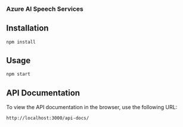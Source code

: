 ### Azure AI Speech Services

## Installation

```bash
npm install
```

## Usage

```bash
npm start
```

## API Documentation

To view the API documentation in the browser, use the following URL:

``` 
http://localhost:3000/api-docs/ 
```